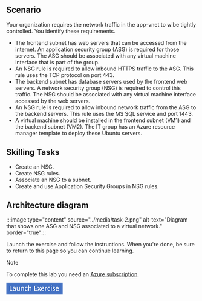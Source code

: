 ## Scenario

Your organization requires the network traffic in the app-vnet to wibe tightly controlled. You identify these requirements.
+ The frontend subnet has web servers that can be accessed from the internet. An application security group (ASG) is required for those servers. The ASG should be associated with any virtual machine interface that is part of the group. 
+ An NSG rule is required to allow inbound HTTPS traffic to the ASG. This rule uses the TCP protocol on port 443. 
+ The backend subnet has database servers used by the frontend web servers. A network security group (NSG) is required to control this traffic. The NSG should be associated with any virtual machine interface accessed by the web servers. 
+ An NSG rule is required to allow inbound network traffic from the ASG to the backend servers.  This rule uses the MS SQL service and port 1443. 
+ A virtual machine should be installed in the frontend subnet (VM1) and the backend subnet (VM2).  The IT group has an Azure resource manager template to deploy these Ubuntu servers. 

## Skilling Tasks

+ Create an NSG. 
+ Create NSG rules. 
+ Associate an NSG to a subnet. 
+ Create and use Application Security Groups in NSG rules. 


## Architecture diagram

:::image type="content" source="../media/task-2.png" alt-text="Diagram that shows one ASG and NSG associated to a virtual network." border="true":::


Launch the exercise and follow the instructions. When you're done, be sure to return to this page so you can continue learning.

> [!NOTE]
> To complete this lab you need an [Azure subscription](https://azure.microsoft.com/free/).

[![Button to launch exercise.](../media/launch-exercise.png)](https://go.microsoft.com/fwlink/?linkid=2261960)